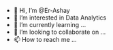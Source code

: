 - 👋 Hi, I’m @Er-Ashay
- 👀 I’m interested in Data Analytics
- 🌱 I’m currently learning ...
- 💞️ I’m looking to collaborate on ...
- 📫 How to reach me ...

<!---
Er-Ashay/Er-Ashay is a ✨ special ✨ repository because its `README.md` (this file) appears on your GitHub profile.
You can click the Preview link to take a look at your changes.
--->
